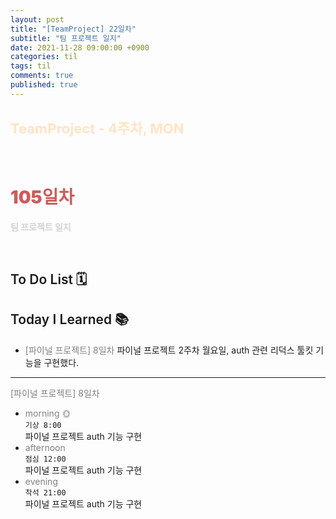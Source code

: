 ```yaml
---
layout: post
title: "[TeamProject] 22일차"
subtitle: "팀 프로젝트 일지"
date: 2021-11-28 09:00:00 +0900
categories: til
tags: til
comments: true
published: true
---
```


## <span style="color:Bisque;font-size: 22px">TeamProject - 4주차, MON</span>

<br />

# **<span style="font-weight:900;color:indianred">105일차</span>**

**<span style="color:lightgray">팀 프로젝트 일지</span>**

<br />

## <span style="font-weight:600">To Do List</span> 🗓

## <span style="font-weight:600">Today I Learned</span> 📚

- <span style="color:gray">[파이널 프로젝트] 8일차</span>
  파이널 프로젝트 2주차 월요일, auth 관련 리덕스 툴킷 기능을 구현했다.

---

<span style="color:gray">[파이널 프로젝트] 8일차</span>

- <span style="color:gray">morning 🌞</span> <br>
  `기상 8:00` <br>
  파이널 프로젝트 auth 기능 구현
- <span style="color:gray">afternoon</span> <br>
  `점심 12:00`<br>
  파이널 프로젝트 auth 기능 구현
- <span style="color:gray">evening</span> <br>
  `착석 21:00`<br>
  파이널 프로젝트 auth 기능 구현

